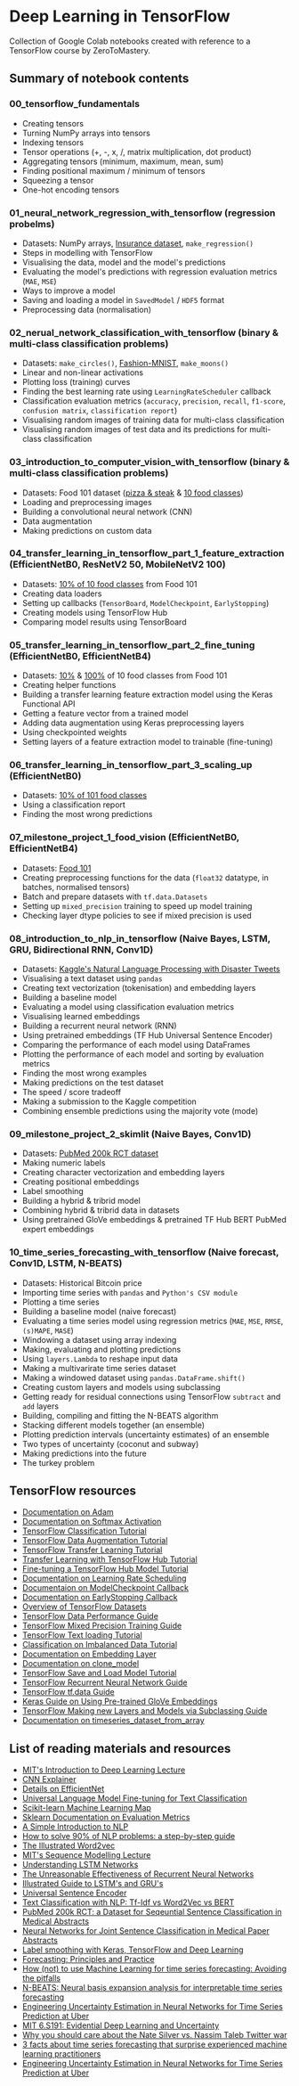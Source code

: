 # Deep Learning in TensorFlow
Collection of Google Colab notebooks created with reference to a TensorFlow course by ZeroToMastery.

## Summary of notebook contents

### 00_tensorflow_fundamentals
* Creating tensors
* Turning NumPy arrays into tensors
* Indexing tensors
* Tensor operations (+, -, x, /, matrix multiplication, dot product)
* Aggregating tensors (minimum, maximum, mean, sum)
* Finding positional maximum / minimum of tensors
* Squeezing a tensor
* One-hot encoding tensors

### 01_neural_network_regression_with_tensorflow (regression probelms)
* Datasets: NumPy arrays, [Insurance dataset](https://github.com/stedy/Machine-Learning-with-R-datasets/blob/master/insurance.csv), `make_regression()`
* Steps in modelling with TensorFlow
* Visualising the data, model and the model's predictions
* Evaluating the model's predictions with regression evaluation metrics (`MAE`, `MSE`)
* Ways to improve a model
* Saving and loading a model in `SavedModel` / `HDF5` format
* Preprocessing data (normalisation)

### 02_nerual_network_classification_with_tensorflow (binary & multi-class classification problems)
* Datasets: `make_circles()`, [Fashion-MNIST](https://www.tensorflow.org/datasets/catalog/fashion_mnist), `make_moons()`
* Linear and non-linear activations
* Plotting loss (training) curves
* Finding the best learning rate using `LearningRateScheduler` callback
* Classification evaluation metrics (`accuracy`, `precision`, `recall`, `f1-score`, `confusion matrix`, `classification report`)
* Visualising random images of training data for multi-class classification
* Visualising random images of test data and its predictions for multi-class classification

### 03_introduction_to_computer_vision_with_tensorflow (binary & multi-class classification problems)
* Datasets: Food 101 dataset ([pizza & steak](https://storage.googleapis.com/ztm_tf_course/food_vision/pizza_steak.zip) & [10 food classes](https://storage.googleapis.com/ztm_tf_course/food_vision/10_food_classes_all_data.zip))
* Loading and preprocessing images
* Building a convolutional neural network (CNN)
* Data augmentation
* Making predictions on custom data

### 04_transfer_learning_in_tensorflow_part_1_feature_extraction (EfficientNetB0, ResNetV2 50, MobileNetV2 100)
* Datasets: [10% of 10 food classes](https://storage.googleapis.com/ztm_tf_course/food_vision/10_food_classes_10_percent.zip) from Food 101
* Creating data loaders
* Setting up callbacks (`TensorBoard`, `ModelCheckpoint`, `EarlyStopping`)
* Creating models using TensorFlow Hub
* Comparing model results using TensorBoard

### 05_transfer_learning_in_tensorflow_part_2_fine_tuning (EfficientNetB0, EfficientNetB4)
* Datasets: [10%](https://storage.googleapis.com/ztm_tf_course/food_vision/10_food_classes_10_percent.zip) & [100%](https://storage.googleapis.com/ztm_tf_course/food_vision/10_food_classes_all_data.zip) of 10 food classes from Food 101
* Creating helper functions
* Building a transfer learning feature extraction model using the Keras Functional API
* Getting a feature vector from a trained model
* Adding data augmentation using Keras preprocessing layers
* Using checkpointed weights
* Setting layers of a feature extraction model to trainable (fine-tuning)

### 06_transfer_learning_in_tensorflow_part_3_scaling_up (EfficientNetB0)
* Datasets: [10% of 101 food classes](https://storage.googleapis.com/ztm_tf_course/food_vision/101_food_classes_10_percent.zip)
* Using a classification report
* Finding the most wrong predictions

### 07_milestone_project_1_food_vision (EfficientNetB0, EfficientNetB4)
* Datasets: [Food 101](https://www.tensorflow.org/datasets/catalog/food101)
* Creating preprocessing functions for the data (`float32` datatype, in batches, normalised tensors)
* Batch and prepare datasets with `tf.data.Datasets`
* Setting up `mixed_precision` training to speed up model training
* Checking layer dtype policies to see if mixed precision is used

### 08_introduction_to_nlp_in_tensorflow (Naive Bayes, LSTM, GRU, Bidirectional RNN, Conv1D)
* Datasets: [Kaggle's Natural Language Processing with Disaster Tweets](https://storage.googleapis.com/ztm_tf_course/nlp_getting_started.zip)
* Visualising a text dataset using `pandas`
* Creating text vectorization (tokenisation) and embedding layers
* Building a baseline model
* Evaluating a model using classification evaluation metrics
* Visualising learned embeddings
* Building a recurrent neural network (RNN)
* Using pretrained embeddings (TF Hub Universal Sentence Encoder)
* Comparing the performance of each model using DataFrames
* Plotting the performance of each model and sorting by evaluation metrics
* Finding the most wrong examples
* Making predictions on the test dataset
* The speed / score tradeoff
* Making a submission to the Kaggle competition
* Combining ensemble predictions using the majority vote (mode)

### 09_milestone_project_2_skimlit (Naive Bayes, Conv1D)
* Datasets: [PubMed 200k RCT dataset](https://github.com/Franck-Dernoncourt/pubmed-rct)
* Making numeric labels
* Creating character vectorization and embedding layers
* Creating positional embeddings
* Label smoothing
* Building a hybrid & tribrid model
* Combining hybrid & tribrid data in datasets
* Using pretrained GloVe embeddings & pretrained TF Hub BERT PubMed expert embeddings

### 10_time_series_forecasting_with_tensorflow (Naive forecast, Conv1D, LSTM, N-BEATS)
* Datasets: Historical Bitcoin price
* Importing time series with `pandas` and `Python's CSV module`
* Plotting a time series
* Building a baseline model (naive forecast)
* Evaluating a time series model using regression metrics (`MAE`, `MSE`, `RMSE`, `(s)MAPE`, `MASE`)
* Windowing a dataset using array indexing
* Making, evaluating and plotting predictions
* Using `layers.Lambda` to reshape input data
* Making a multivarirate time series dataset
* Making a windowed dataset using `pandas.DataFrame.shift()`
* Creating custom layers and models using subclassing
* Getting ready for residual connections using TensorFlow `subtract` and `add` layers
* Building, compiling and fitting the N-BEATS algorithm
* Stacking different models together (an ensemble)
* Plotting prediction intervals (uncertainty estimates) of an ensemble
* Two types of uncertainty (coconut and subway)
* Making predictions into the future
* The turkey problem

## TensorFlow resources
* [Documentation on Adam](https://www.tensorflow.org/api_docs/python/tf/keras/optimizers/Adam)
* [Documentation on Softmax Activation](https://www.tensorflow.org/api_docs/python/tf/keras/activations/softmax)
* [TensorFlow Classification Tutorial](https://www.tensorflow.org/tutorials/keras/classification)
* [TensorFlow Data Augmentation Tutorial](https://www.tensorflow.org/tutorials/images/data_augmentation)
* [TensorFlow Transfer Learning Tutorial](https://www.tensorflow.org/tutorials/images/transfer_learning)
* [Transfer Learning with TensorFlow Hub Tutorial](https://www.tensorflow.org/tutorials/images/transfer_learning_with_hub)
* [Fine-tuning a TensorFlow Hub Model Tutorial](https://www.tensorflow.org/hub/tf2_saved_model#fine-tuning)
* [Documentation on Learning Rate Scheduling](https://www.tensorflow.org/api_docs/python/tf/keras/callbacks/LearningRateScheduler)
* [Documentaion on ModelCheckpoint Callback](https://www.tensorflow.org/api_docs/python/tf/keras/callbacks/ModelCheckpoint)
* [Documentation on EarlyStopping Callback](https://www.tensorflow.org/api_docs/python/tf/keras/callbacks/EarlyStopping)
* [Overview of TensorFlow Datasets](https://www.tensorflow.org/datasets/overview)
* [TensorFlow Data Performance Guide](https://www.tensorflow.org/guide/data_performance)
* [TensorFlow Mixed Precision Training Guide](https://www.tensorflow.org/guide/mixed_precision)
* [TensorFlow Text loading Tutorial](https://www.tensorflow.org/tutorials/load_data/text)
* [Classification on Imbalanced Data Tutorial](https://www.tensorflow.org/tutorials/structured_data/imbalanced_data)
* [Documentation on Embedding Layer](https://www.tensorflow.org/api_docs/python/tf/keras/layers/Embedding)
* [Documentation on clone_model](https://www.tensorflow.org/api_docs/python/tf/keras/models/clone_model)
* [TensorFlow Save and Load Model Tutorial](https://www.tensorflow.org/tutorials/keras/save_and_load)
* [TensorFlow Recurrent Neural Network Guide](https://www.tensorflow.org/guide/keras/rnn)
* [TensorFlow tf.data Guide](https://www.tensorflow.org/guide/data)
* [Keras Guide on Using Pre-trained GloVe Embeddings](https://keras.io/examples/nlp/pretrained_word_embeddings/)
* [TensorFlow Making new Layers and Models via Subclassing Guide](https://www.tensorflow.org/guide/keras/custom_layers_and_models)
* [Documentation on timeseries_dataset_from_array](https://www.tensorflow.org/api_docs/python/tf/keras/utils/timeseries_dataset_from_array)

## List of reading materials and resources
* [MIT's Introduction to Deep Learning Lecture](https://youtu.be/njKP3FqW3Sk)
* [CNN Explainer](https://poloclub.github.io/cnn-explainer/)
* [Details on EfficientNet](https://ai.googleblog.com/2019/05/efficientnet-improving-accuracy-and.html)
* [Universal Language Model Fine-tuning for Text Classification](https://arxiv.org/abs/1801.06146)
* [Scikit-learn Machine Learning Map](https://scikit-learn.org/stable/tutorial/machine_learning_map/index.html)
* [Sklearn Documentation on Evaluation Metrics](https://scikit-learn.org/stable/modules/model_evaluation.html)
* [A Simple Introduction to NLP](https://becominghuman.ai/a-simple-introduction-to-natural-language-processing-ea66a1747b32)
* [How to solve 90% of NLP problems: a step-by-step guide](https://blog.insightdatascience.com/how-to-solve-90-of-nlp-problems-a-step-by-step-guide-fda605278e4e)
* [The Illustrated Word2vec](http://jalammar.github.io/illustrated-word2vec/)
* [MIT's Sequence Modelling Lecture](https://youtu.be/QvkQ1B3FBqA?list=PLtBw6njQRU-rwp5__7C0oIVt26ZgjG9NI)
* [Understanding LSTM Networks](https://colah.github.io/posts/2015-08-Understanding-LSTMs/)
* [The Unreasonable Effectiveness of Recurrent Neural Networks](http://karpathy.github.io/2015/05/21/rnn-effectiveness/)
* [Illustrated Guide to LSTM's and GRU's](https://towardsdatascience.com/illustrated-guide-to-lstms-and-gru-s-a-step-by-step-explanation-44e9eb85bf21)
* [Universal Sentence Encoder](https://arxiv.org/abs/1803.11175)
* [Text Classification with NLP: Tf-Idf vs Word2Vec vs BERT](https://towardsdatascience.com/text-classification-with-nlp-tf-idf-vs-word2vec-vs-bert-41ff868d1794)
* [PubMed 200k RCT: a Dataset for Seqeuntial Sentence Classification in Medical Abstracts](https://arxiv.org/abs/1710.06071)
* [Neural Networks for Joint Sentence Classification in Medical Paper Abstracts](https://arxiv.org/abs/1612.05251)
* [Label smoothing with Keras, TensorFlow and Deep Learning](https://pyimagesearch.com/2019/12/30/label-smoothing-with-keras-tensorflow-and-deep-learning/)
* [Forecasting: Principles and Practice](https://otexts.com/fpp3/)
* [How (not) to use Machine Learning for time series forecasting: Avoiding the pitfalls](https://towardsdatascience.com/how-not-to-use-machine-learning-for-time-series-forecasting-avoiding-the-pitfalls-19f9d7adf424)
* [N-BEATS: Neural basis expansion analysis for interpretable time series forecasting](https://arxiv.org/pdf/1905.10437)
* [Engineering Uncertainty Estimation in Neural Networks for Time Series Prediction at Uber](https://eng.uber.com/neural-networks-uncertainty-estimation/)
* [MIT 6.S191: Evidential Deep Learning and Uncertainty](https://youtu.be/toTcf7tZK8c)
* [Why you should care about the Nate Silver vs. Nassim Taleb Twitter war](https://towardsdatascience.com/why-you-should-care-about-the-nate-silver-vs-nassim-taleb-twitter-war-a581dce1f5fc)
* [3 facts about time series forecasting that surprise experienced machine learning practitioners](https://towardsdatascience.com/3-facts-about-time-series-forecasting-that-surprise-experienced-machine-learning-practitioners-69c18ee89387)
* [Engineering Uncertainty Estimation in Neural Networks for Time Series Prediction at Uber](https://eng.uber.com/neural-networks-uncertainty-estimation/)
